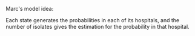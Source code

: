 Marc's model idea:

Each state generates the probabilities in each of its hospitals, and the number
of isolates gives the estimation for the probability in that hospital.
